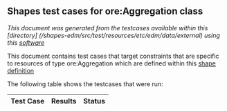 
## Shapes test cases for ore:Aggregation class
_This document was generated from the testcases available within this [directory] (/shapes-edm/src/test/resources/etc/edm/data/external) using this [software](/shapes-doc)_

This document contains test cases that target constraints that are specific to resources of type ore:Aggregation which are defined  within this [shape definition](/shapes-edm/doc/shapes/Aggregation.ttl)

The following table shows the testcases that were run:

| Test Case | Results | Status |
| :--- | ---: | :--: |
